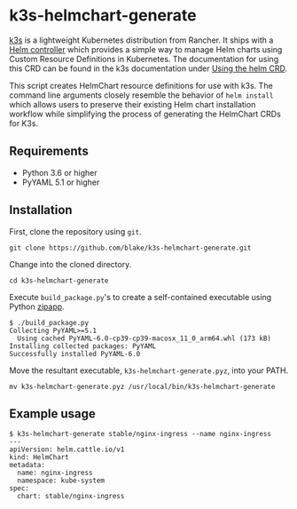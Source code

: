 # k3s-helmchart-generate

[k3s](https://k3s.io) is a lightweight Kubernetes distribution from Rancher.
It ships with a [Helm controller](https://github.com/rancher/helm-controller)
which provides a simple way to manage Helm charts using Custom Resource
Definitions in Kubernetes. The documentation for using this CRD can be found in
the k3s documentation under
 [Using the helm CRD](https://rancher.com/docs/k3s/latest/en/configuration/#using-the-helm-crd).

This script creates HelmChart resource definitions for use with k3s. The command
line arguments closely resemble the behavior of `helm install` which allows
users to preserve their existing Helm chart installation workflow while
simplifying the process of generating the HelmChart CRDs for K3s.

## Requirements

* Python 3.6 or higher
* PyYAML 5.1 or higher

## Installation

First, clone the repository using `git`.

```shell
git clone https://github.com/blake/k3s-helmchart-generate.git
```

Change into the cloned directory.

```shell
cd k3s-helmchart-generate
```

Execute `build_package.py`'s to create a self-contained executable using Python
[zipapp].

```shell
$ ./build_package.py
Collecting PyYAML>=5.1
  Using cached PyYAML-6.0-cp39-cp39-macosx_11_0_arm64.whl (173 kB)
Installing collected packages: PyYAML
Successfully installed PyYAML-6.0
```

Move the resultant executable, `k3s-helmchart-generate.pyz`, into your PATH.

```shell
mv k3s-helmchart-generate.pyz /usr/local/bin/k3s-helmchart-generate
```

## Example usage

```shell
$ k3s-helmchart-generate stable/nginx-ingress --name nginx-ingress
---
apiVersion: helm.cattle.io/v1
kind: HelmChart
metadata:
  name: nginx-ingress
  namespace: kube-system
spec:
  chart: stable/nginx-ingress

```

[zipapp]: https://docs.python.org/3/library/zipapp.html
